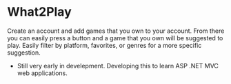 # What2Play

Create an account and add games that you own to your account. From there you can easily press a button and a game that you own will be suggested to play.
Easily filter by platform, favorites, or genres for a more specific suggestion.

- Still very early in develepment. Developing this to learn ASP .NET MVC web applications. 
